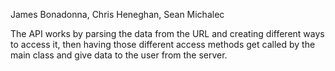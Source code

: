 James Bonadonna, Chris Heneghan, Sean Michalec

The API works by parsing the data from the URL and creating different ways to access it, then having those different access methods get called by the main class and give data to the user from the server.



